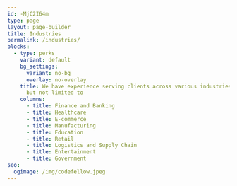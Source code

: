 ```yaml
---
id: -MjC2I64m
type: page
layout: page-builder
title: Industries
permalink: /industries/
blocks:
  - type: perks
    variant: default
    bg_settings:
      variant: no-bg
      overlay: no-overlay
    title: We have experience serving clients across various industries, including
      but not limited to
    columns:
      - title: Finance and Banking
      - title: Healthcare
      - title: E-commerce
      - title: Manufacturing
      - title: Education
      - title: Retail
      - title: Logistics and Supply Chain
      - title: Entertainment
      - title: Government
seo:
  ogimage: /img/codefellow.jpeg
---
```

